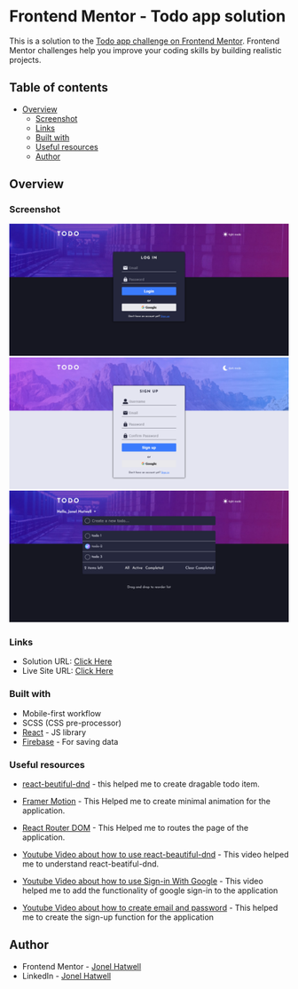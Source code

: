 # Frontend Mentor - Todo app solution

This is a solution to the [Todo app challenge on Frontend Mentor](https://www.frontendmentor.io/challenges/todo-app-Su1_KokOW). Frontend Mentor challenges help you improve your coding skills by building realistic projects.

## Table of contents

- [Overview](#overview)
  - [Screenshot](#screenshot)
  - [Links](#links)
  - [Built with](#built-with)
  - [Useful resources](#useful-resources)
  - [Author](#author)

## Overview

### Screenshot

![Login Page](./screenshots/Login-page.png)
![Sign-up Page](./screenshots/signup-page.png)
![Main Page](./screenshots/main-page.png)

### Links

- Solution URL: [Click Here](https://your-solution-url.com)
- Live Site URL: [Click Here](https://todo-app-d8fd5.web.app/)

### Built with

- Mobile-first workflow
- SCSS (CSS pre-processor)
- [React](https://reactjs.org/) - JS library
- [Firebase](https://firebase.google.com/) - For saving data

### Useful resources

- [react-beutiful-dnd](https://github.com/atlassian/react-beautiful-dnd) - this helped me to create dragable todo item.

- [Framer Motion](https://www.framer.com/motion/) - This Helped me to create minimal animation for the application.

- [React Router DOM](https://v5.reactrouter.com/web/guides/quick-start) - This Helped me to routes the page of the application.

- [Youtube Video about how to use react-beautiful-dnd](https://www.youtube.com/watch?v=aYZRRyukuIw&t=60s) - This video helped me to understand react-beatiful-dnd.

- [Youtube Video about how to use Sign-in With Google](https://www.youtube.com/watch?v=cZAnibwI9u8&t=1457s) - This video helped me to add the functionality of google sign-in to the application

- [Youtube Video about how to create email and password](https://www.youtube.com/watch?v=x62aBvnRCKw&list=PLaPfwr_iF3CarlXMRMsgF6w4htzDg5tvh&index=2) - This helped me to create the sign-up function for the application

## Author

- Frontend Mentor - [Jonel Hatwell](https://www.frontendmentor.io/profile/hatwell-jonel)
- LinkedIn - [Jonel Hatwell](https://www.linkedin.com/in/jonel-hatwell/)
